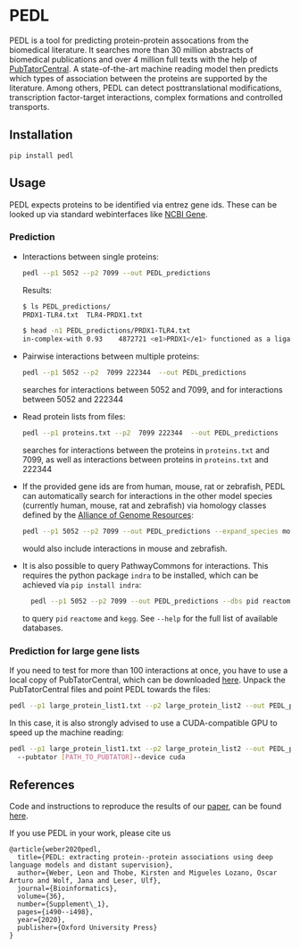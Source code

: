 # PEDL

PEDL is a tool for predicting protein-protein assocations from the biomedical literature.
It searches more than 30 million abstracts of biomedical publications and over 4 million
full texts with the help of [PubTatorCentral](https://www.ncbi.nlm.nih.gov/research/pubtator/).
A state-of-the-art machine reading model then predicts which types of association between the proteins
are supported by the literature. Among others, PEDL can detect posttranslational modifications, 
transcription factor-target interactions, complex formations and controlled transports.

## Installation

```
pip install pedl
```

## Usage
PEDL expects proteins to be identified via entrez gene ids. 
These can be looked up via standard webinterfaces like
[NCBI Gene](https://www.ncbi.nlm.nih.gov/gene).

### Prediction

* Interactions between single proteins:
    ```bash
    pedl --p1 5052 --p2 7099 --out PEDL_predictions
    ```
  Results:
  ```bash
  $ ls PEDL_predictions/
  PRDX1-TLR4.txt  TLR4-PRDX1.txt
  
  $ head -n1 PEDL_predictions/PRDX1-TLR4.txt
  in-complex-with 0.93    4872721 <e1>PRDX1</e1> functioned as a ligand for <e2>Toll-like receptor 4</e2> to enhance HIF-1alpha expression and HIF-1 binding to the promoter of the VEGF gene in endothelial cells, thereby potentiating VEGF expression.    PEDL
  ```



* Pairwise interactions between multiple proteins:
  ```bash
  pedl --p1 5052 --p2  7099 222344  --out PEDL_predictions
  ```
  searches for interactions between 5052 and 7099, and for interactions between 5052 and 222344


* Read protein lists from files:
  ```bash
  pedl --p1 proteins.txt --p2  7099 222344  --out PEDL_predictions
  ```
  searches for interactions between the proteins in `proteins.txt` and 7099, as well as interactions between proteins in `proteins.txt` and 222344
  

* If the provided gene ids are from human, mouse, rat or zebrafish, PEDL can automatically
  search for interactions in the other model species (currently human, mouse, rat and zebrafish)
  via homology classes defined by the [Alliance of Genome Resources](http://www.informatics.jax.org/homology.shtml):
  
    ```bash
    pedl --p1 5052 --p2 7099 --out PEDL_predictions --expand_species mouse zebrafish
    ```
    would also include interactions in mouse and zebrafish.


* It is also possible to query PathwayCommons for interactions. 
  This requires the python package `indra` to be installed, which can be achieved
  via `pip install indra`:
  ```bash
    pedl --p1 5052 --p2 7099 --out PEDL_predictions --dbs pid reactome kegg
  ```
  to query `pid` `reactome` and `kegg`. See `--help` for the full list of available
  databases.
  
  


### Prediction for large gene lists  
If you need to test for more than 100 interactions at once, you have to use a local copy 
of PubTatorCentral, which can be downloaded [here](https://ftp.ncbi.nlm.nih.gov/pub/lu/PubTatorCentral/PubTatorCentral_BioCXML/).
Unpack the PubTatorCentral files and point PEDL towards the files:
  ```bash
  pedl --p1 large_protein_list1.txt --p2 large_protein_list2 --out PEDL_predictions --pubtator [PATH_TO_PUBTATOR]
  ```

In this case, it is also strongly advised to use a CUDA-compatible GPU to speed up the machine reading:
  ```bash
  pedl --p1 large_protein_list1.txt --p2 large_protein_list2 --out PEDL_predictions
    --pubtator [PATH_TO_PUBTATOR]--device cuda
  ```




## References
Code and instructions to reproduce the results of our [paper](https://academic.oup.com/bioinformatics/article/36/Supplement_1/i490/5870497), can be found [here](https://github.com/leonweber/pedl_ismb20).

If you use PEDL in your work, please cite us 
```
@article{weber2020pedl,
  title={PEDL: extracting protein--protein associations using deep language models and distant supervision},
  author={Weber, Leon and Thobe, Kirsten and Migueles Lozano, Oscar Arturo and Wolf, Jana and Leser, Ulf},
  journal={Bioinformatics},
  volume={36},
  number={Supplement\_1},
  pages={i490--i498},
  year={2020},
  publisher={Oxford University Press}
}
```



